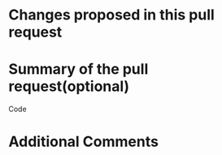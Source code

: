 # Changes proposed in this pull request

# Summary of the pull request(optional)

Code

# Additional Comments

